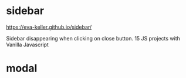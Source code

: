 # sidebar

https://eva-keller.github.io/sidebar/

Sidebar disappearing when clicking on close button.
15 JS projects with Vanilla Javascript
# modal
